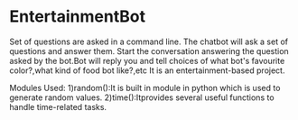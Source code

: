 # EntertainmentBot

Set of questions  are asked in a command line. The chatbot will ask a set of questions and  answer them. Start the conversation answering the question asked by the bot.Bot will reply you and tell choices of what bot's favourite color?,what kind of food bot like?,etc It is an entertainment-based project. 

Modules Used:
1)random():It is built in module in python which is used to generate random values.
2)time():Itprovides several useful functions to handle time-related tasks.



